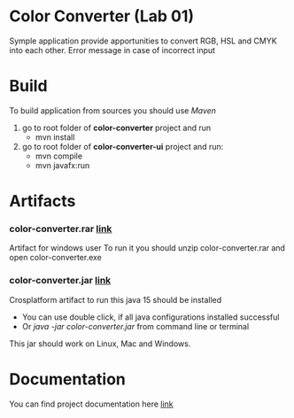 # Color Converter (Lab 01)
Symple application provide apportunities to convert RGB, HSL and CMYK into each other.
[](https://github.com/ViktorHi/kg-lab01/blob/master/doc/images/main.png)
Error message in case of incorrect input 
[](https://github.com/ViktorHi/kg-lab01/blob/master/doc/images/error_message.png)

# Build 
To build application from sources you should use *Maven* 
1. go to root folder of **color-converter** project and run 
    * mvn install 
2. go to root folder of **color-converter-ui** project and run: 
    * mvn compile
    * mvn javafx:run

# Artifacts
### color-converter.rar [link](https://github.com/ViktorHi/kg-lab01/tree/master/artifacts/win)
Artifact for windows user
To run it you should unzip color-converter.rar and open color-converter.exe

### color-converter.jar [link](https://github.com/ViktorHi/kg-lab01/tree/master/artifacts/crosplatform)
Crosplatform artifact to run this java 15 should be installed
* You can use double click, if all java configurations installed successful 
* Or *java -jar color-converter.jar* from command line or terminal 

This jar should work on Linux, Mac and Windows.

# Documentation 
You can find project documentation here [link](https://github.com/ViktorHi/kg-lab01/tree/master/doc)


